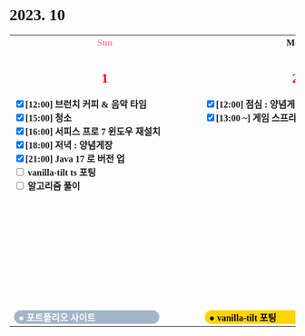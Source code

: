 <h1>2023. 10</h1>

<style>
  @font-face {
  font-family: KyoboHandwriting;
  src: url(assets/fonts/KyoboHandwriting2020pdy.ttf);
  }

  * {
    font-family: KyoboHandwriting;
    font-weight: bold;
    position: relative;
  }
</style>
<table>
  <tr>
    <th style="width: 20rem; min-width: 20rem; max-width: 20rem; text-align: center; color: #FF8E99"> Sun </th>
    <th style="width: 20rem; min-width: 20rem; max-width: 20rem; text-align: center;"> Mon </th>
    <th style="width: 20rem; min-width: 20rem; max-width: 20rem; text-align: center;"> Tue </th>
    <th style="width: 20rem; min-width: 20rem; max-width: 20rem; text-align: center;"> Wed </th>
    <th style="width: 20rem; min-width: 20rem; max-width: 20rem; text-align: center;"> Thu </th>
    <th style="width: 20rem; min-width: 20rem; max-width: 20rem; text-align: center;"> Fri </th>
    <th style="width: 20rem; min-width: 20rem; max-width: 20rem; text-align: center; color: #FF8E99"> Sat </th>
  </tr>
  <tr style="height: 30rem;">
    <td class="2023-10-1">
      <div style="height: 30rem; display: flex; flex-direction: column;">
        <h2 style="text-align: center; color: red;">1</h2>
        <label><input type="checkbox" checked>[12:00] 브런치 커피 & 음악 타임</label>
        <label><input type="checkbox" checked>[15:00] 청소</label>
        <label><input type="checkbox" checked>[16:00] 서피스 프로 7 윈도우 재설치</label>
        <label><input type="checkbox" checked>[18:00] 저녁 : 양념게장</label>
        <label><input type="checkbox" checked>[21:00] Java 17 로 버전 업</label>
        <label><input type="checkbox" c hecked> vanilla-tilt ts 포팅</label>
        <label><input type="checkbox" c hecked> 알고리즘 풀이</label>
        <div style="flex-grow: 1;"></div>
        <label style="width: 80%; margin-top: 0.2rem; border-radius: 1rem; background: #A3B6C9; color: white">&nbsp; ● 포트폴리오 사이트</label>
      </div>
    </td>
    <td class="2023-10-2">
      <div style="height: 30rem; display: flex; flex-direction: column;">
        <h2 style="text-align: center; color: red;">2</h2>
        <label><input type="checkbox" checked>[12:00] 점심 : 양념게장</label>
        <label><input type="checkbox" checked>[13:00 ~] 게임 스프라이트 만지기</label>
        <div style="flex-grow: 1;"></div>
        <div style="flex-grow: 1;"></div>
        <label style="width: 120%; margin-top: 0.2rem; border-radius: 1rem; background: #FFD400; color: black">&nbsp; ● vanilla-tilt 포팅</label>
        <img class="sticker" src="https://encrypted-tbn0.gstatic.com/images?q=tbn:ANd9GcQW0Z94iqO01RBz7uaesVFC5hG-J4y-ldNCHg&usqp=CAU" style="position: absolute; bottom: 2.5rem; right: 0; height: 10rem">
      </div>
    </td>
    <td class="2023-10-3">
      <div style="height: 30rem; display: flex; flex-direction: column;">
        <h2 style="text-align: center; color: red;">3</h2>
        <label><input type="checkbox" checked>[12:00] 점심 : 양념게장</label>
        <label><input type="checkbox" checked>[16:00] 뮤즈 대쉬</label>
        <label><input type="checkbox" checked>[20:00] 듀얼 악귀 지옥의 마탄환 쇼</label>
        <div class="↑ DONE" style="flex-grow: 1;"></div>
        <div class="↑ TODO" style="flex-grow: 1;"></div>
        <label style="width: 120%; margin-top: 0.2rem; border-radius: 1rem; background: #FFD400; color: black">&nbsp;</label>
        <img class="sticker" src="https://encrypted-tbn0.gstatic.com/images?q=tbn:ANd9GcQW0Z94iqO01RBz7uaesVFC5hG-J4y-ldNCHg&usqp=CAU" style="position: absolute; bottom: 2.5rem; right: 0; height: 10rem">
      </div>
    </td>
    <td class="2023-10-4">
      <div style="height: 30rem; display: flex; flex-direction: column;">
        <h2 style="text-align: center;">4</h2>
        <label><input type="checkbox" checked>[08:00] 모닝 커피 & 음악듣기</label>
        <label><input type="checkbox" checked>[13:00] 점심 : 신라면 feat.참치</label>
        <div class="↑ DONE" style="flex-grow: 1;"></div>
        <label><input type="checkbox" c hecked> 점심</label>
        <div class="↑ TODO" style="flex-grow: 1;"></div>
        <label style="width: 120%; margin-top: 0.2rem; border-radius: 1rem; background: #FFD400; color: black">&nbsp;</label>
      </div>
    </td>
  </tr>
</table>
